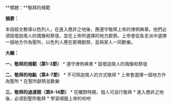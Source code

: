 **標題：**敬拜的規範

**摘要：**

本段經文教導以色列人，在進入應許之地後，應遵守敬拜上帝的律例典章。他們必須毀壞迦南人的偶像和祭壇，並在上帝所選擇的地方獻祭。上帝會從各支派中選擇一個地方作為聖所，以色列人應在那裡獻祭，並與家人一同歡樂。

**大綱：**

**一、敬拜的規範（第1-3節）**
    * 遵守律例典章
    * 毀壞迦南人的偶像和祭壇

**二、敬拜的地點（第4-7節）**
    * 不可照迦南人的方式敬拜
    * 上帝會選擇一個地方作為聖所
    * 在聖所獻祭並歡樂

**三、敬拜的過渡期（第8-14節）**
    * 在曠野時期，個人可自行敬拜
    * 進入應許之地後，必須到聖所敬拜
    * 學習順服上帝的吩咐